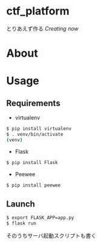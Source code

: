 # ctf_platform
とりあえず作る
_Creating now_

# About

# Usage
## Requirements
* virtualenv
```sh
$ pip install virtualenv
$ . venv/bin/activate
(venv)
```
* Flask
```sh
$ pip install Flask
```
* Peewee
```sh
$ pip install peewee
```

## Launch
```sh
$ export FLASK_APP=app.py
$ flask run
```

そのうちサーバ起動スクリプトも書く
